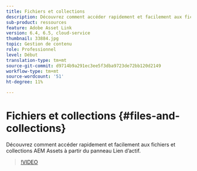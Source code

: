 ```yaml
---
title: Fichiers et collections
description: Découvrez comment accéder rapidement et facilement aux fichiers et collections AEM Assets à partir du panneau Lien d’actif.
sub-product: ressources
feature: Adobe Asset Link
version: 6.4, 6.5, cloud-service
thumbnail: 33884.jpg
topic: Gestion de contenu
role: Professionnel
level: Début
translation-type: tm+mt
source-git-commit: d9714b9a291ec3ee5f3dba9723de72bb120d2149
workflow-type: tm+mt
source-wordcount: '51'
ht-degree: 11%

---
```



# Fichiers et collections {#files-and-collections}

Découvrez comment accéder rapidement et facilement aux fichiers et collections AEM Assets à partir du panneau Lien d’actif.

>[!VIDEO](https://video.tv.adobe.com/v/33884/?quality=12)